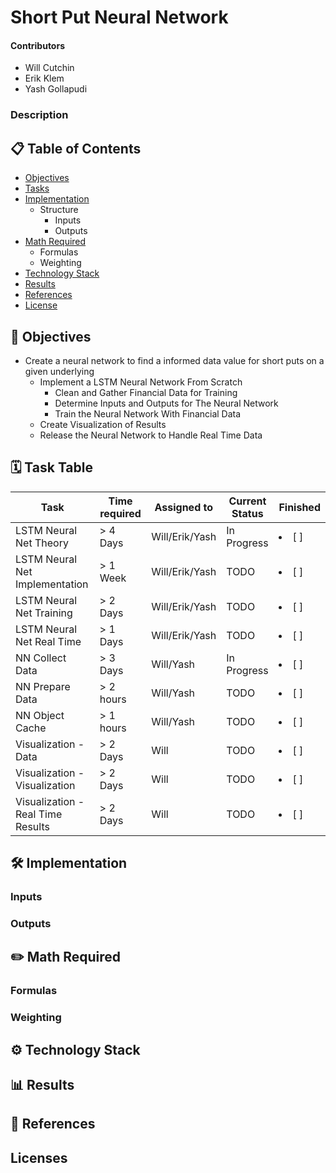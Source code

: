 # Short Put Neural Network #
#### Contributors
* Will Cutchin
* Erik Klem
* Yash Gollapudi
### Description
#### 

## 📋 Table of Contents
   * [Objectives](#-objectives)
   * [Tasks](#-task-table)
   * [Implementation](#-implementation)
     * Structure
       * Inputs
       * Outputs  
   * [Math Required](#-math-required)
     * Formulas
     * Weighting
   * [Technology Stack](#-technology-stack)
   * [Results](#-results)
   * [References](#-references)
   * [License](#-licenses)

## 📌 Objectives
* Create a neural network to find a informed data value for short puts on a given underlying
  * Implement a LSTM Neural Network From Scratch
    * Clean and Gather Financial Data for Training
    * Determine Inputs and Outputs for The Neural Network
    * Train the Neural Network With Financial Data
  * Create Visualization of Results
  * Release the Neural Network to Handle Real Time Data


## 🗓 Task Table
| Task           | Time required | Assigned to   | Current Status | Finished | 
|----------------|---------------|---------------|----------------|-----------|
| LSTM Neural Net Theory| > 4 Days       | Will/Erik/Yash   | In Progress   |   <li> [ ] </li>  |
| LSTM Neural Net Implementation| > 1 Week        | Will/Erik/Yash   | TODO  | <li> [ ] </li>     |
| LSTM Neural Net Training| > 2 Days      | Will/Erik/Yash   | TODO   | <li> [ ] </li>  |
| LSTM Neural Net Real Time| > 1 Days      | Will/Erik/Yash   | TODO   | <li> [ ] </li>  |
| NN Collect Data   | > 3 Days      | Will/Yash   | In Progress    |    <li> [ ] </li>     |
| NN Prepare Data   | > 2 hours     | Will/Yash   |   TODO         |    <li> [ ] </li>     |
| NN Object Cache   | > 1 hours     | Will/Yash   |   TODO         |    <li> [ ] </li>     |
| Visualization - Data   |  > 2 Days    | Will   |   TODO      |    <li> [ ] </li> |
| Visualization - Visualization   | > 2 Days     | Will   |   TODO      |    <li> [ ] </li> |
| Visualization - Real Time Results   | > 2 Days     | Will   |   TODO      |    <li> [ ] </li> |


## 🛠 Implementation
### Inputs
### Outputs

## ✏️ Math Required
### Formulas
### Weighting

## ⚙ Technology Stack

## 📊 Results

## 🔗 References

## Licenses

